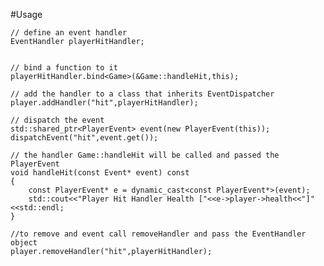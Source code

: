 #Usage

    // define an event handler
	EventHandler playerHitHandler;
	

	// bind a function to it		
	playerHitHandler.bind<Game>(&Game::handleHit,this);
	
	// add the handler to a class that inherits EventDispatcher	
	player.addHandler("hit",playerHitHandler);
	
	// dispatch the event
	std::shared_ptr<PlayerEvent> event(new PlayerEvent(this));
	dispatchEvent("hit",event.get());
	
	// the handler Game::handleHit will be called and passed the PlayerEvent
	void handleHit(const Event* event) const
	{
		const PlayerEvent* e = dynamic_cast<const PlayerEvent*>(event);
		std::cout<<"Player Hit Handler Health ["<<e->player->health<<"]"<<std::endl;
	}
	
	//to remove and event call removeHandler and pass the EventHandler object
	player.removeHandler("hit",playerHitHandler);